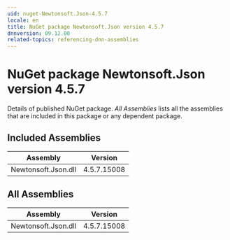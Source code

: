 ```yaml
---
uid: nuget-Newtonsoft.Json-4.5.7
locale: en
title: NuGet package Newtonsoft.Json version 4.5.7
dnnversion: 09.12.00
related-topics: referencing-dnn-assemblies
---
```


# NuGet package Newtonsoft.Json version 4.5.7
Details of published NuGet package.
*All Assemblies* lists all the assemblies that are included in this package or any dependent package.

## Included Assemblies

|Assembly|Version|
|---|---|
|Newtonsoft.Json.dll|4.5.7.15008|

## All Assemblies

|Assembly|Version|
|---|---|
|Newtonsoft.Json.dll|4.5.7.15008|

